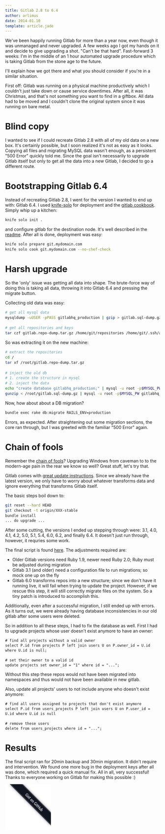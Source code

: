 ```yaml
---
title: Gitlab 2.8 to 6.4
author: arlimus
date: 2014-01.10
template: article.jade
---
```


We've been happily running Gitlab for more than a year now, even though it was unmanaged and never upgraded. A few weeks ago I got my hands on it and decide to give upgrading a shot. "Can't be that hard". Fast-forward 3 weeks: I'm in the middle of an 1 hour automated upgrade procedure which is taking Gitlab from the stone age to the future.

<span class="more"></span>

I'll explain how we got there and what you should consider if you're in a similar situation.

First off: Gitlab was running on a physical machine productively which I couldn't just take down or cause service downtimes. After all, it was Christmas, and that's not something you want to find in a giftbox. All data had to be moved and I couldn't clone the original system since it was running on bare metal.

# Blind copy

I wanted to see if I could recreate Gitlab 2.8 with all of my old data on a new box. It's certainly possible, but I soon realized it's not as easy as it looks. Copying all files and migrating MySQL data wasn't enough, as a persistent "500 Error" quickly told me. Since the goal isn't necessarily to upgrade Gitlab itself but only to get all the data into a new Gitlab, I decided to go a different route.

# Bootstrapping Gitlab 6.4

Instead of recreating Gitlab 2.8, I went for the version I wanted to end up with: Gitlab 6.4. I used [knife-solo](https://github.com/matschaffer/knife-solo) for deployment and the [gitlab cookbook](https://github.com/ogom/cookbook-gitlab). Simply whip up a kitchen:

```bash
knife solo init .
```

and configure gitlab for the destination node. It's well described in the [readme](https://github.com/ogom/cookbook-gitlab/blob/master/README.md#usage). After all is done, deployment was easy:

```bash
knife solo prepare git.mydomain.com
knife solo cook git.mydomain.com --no-chef-check
```

# Harsh upgrade

So the 'only' issue was getting all data into shape. The brute-force way of doing this is taking all data, throwing it into Gitlab 6.4 and pressing the migrate button.

Collecting old data was easy:

```bash
# get all mysql data
mysqldump -uUSER -pPASS gitlabhq_production | gzip > gitlab.sql-dump.gz

# get all repositories and keys
tar czf gitlab.repo-dump.tar.gz /home/git/repositories /home/git/.ssh/authorized_keys
```

So was extracting it on the new machine:

```bash
# extract the repositories
cd /
tar xf /root/gitlab.repo-dump.tar.gz

# inject the old db
# 1. create the structure in mysql
# 2. inject the data
echo "create database gitlabhq_production;" | mysql -u root -p$MYSQL_PW
gunzip < /root/gitlab.sql-dump.gz | mysql -u root -p$MYSQL_PW gitlabhq_production
```

Now, how about about a DB migration?

```bash
bundle exec rake db:migrate RAILS_ENV=production
```

Errors, as expected. After straightening out some migration sections, the core ran through, but I was greeted with the familiar "500 Error" again.

# Chain of fools

Remember the [chain of fools](http://www.youtube.com/watch?v=vPnehDhGa14)? Upgrading Windows from caveman to to the modern-age pain in the rear we know so well? Great stuff, let's try that.

Gitlab comes with [great update instructions](https://github.com/gitlabhq/gitlabhq/tree/master/doc/update). Since we already have the latest version, we only have to worry about whatever transforms data and ignore everything that transforms Gitlab itself.

The basic steps boil down to:

```bash
git reset --hard HEAD
git checkout -t origin/XXX-stable
bundle install
... do upgrade ...
```

After some cutting, the versions I ended up stepping through were: 3.1, 4.0, 4.1, 4.2, 5.0, 5.1, 5.4, 6.0, 6.2, and finally 6.4. It doesn't just run through, however, it requries some work. 

The final script is found [here](https://gist.github.com/arlimus/8365108). The adjustments required are:

* Older Gitlab versions need Ruby 1.9, newer need Ruby 2.0; Ruby must be adjusted during migration
* Gitlab 3.1 (and older) need a configuration file to run migrations; so mock one up on the fly
* Gitlab 6.0 transforms repos into a new structure; since we don't have it running live, it will fail when trying to update the project. However, if we rescue this step, it will still correctly migrate files on the system. So a tiny patch is introduced to accomplish this.

Additionally, even after a successful migration, I still ended up with errors. As it turns out, we were already having database inconsistencies in our old gitlab after some users were deleted. 

So in addition to all these steps, I had to fix the database as well. First I had to upgrade projects whose user doesn't exist anymore to have an owner:

```mysql
# find all projects without a valid owner
select P.id from projects P left join users U on P.owner_id = U.id where U.id is null;

# set their owner to a valid id
update projects set owner_id = "1" where id = "...";
```

Without this step these repos would not have been migrated into namespaces and thus would not have been available in new gitlab.

Also, update all projects' users to not include anyone who doesn't exist anymore:

```mysql
# find all users assigned to projects that don't exist anymore
select P.id from users_projects P left join users U on P.user_id = U.id where U.id is null

# remove these users
delete from users_projects where id = "...";
```


# Results

The final script ran for 20min backup and 30min migration. It didn't require and intervention. We found one more bug in the deployment keys after all was done, which required a quick manual fix. All in all, very successful! Thanks to everyone working on Gitlab for making this possible :)

<a href="https://gist.github.com/arlimus/8365108"><img id="gist-ribbon" src="/css/gistbanner.png" alt="Gist on GitHub"></a>